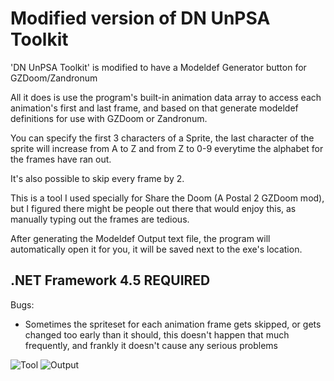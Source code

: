 # Modified version of DN UnPSA Toolkit
'DN UnPSA Toolkit' is modified to have a Modeldef Generator button for GZDoom/Zandronum

All it does is use the program's built-in animation data array to access each animation's first and last frame, and based on that generate modeldef definitions for use with GZDoom or Zandronum.

You can specify the first 3 characters of a Sprite, the last character of the sprite will increase from A to Z and from Z to 0-9 everytime the alphabet for the frames have ran out.

It's also possible to skip every frame by 2.

This is a tool I used specially for Share the Doom (A Postal 2 GZDoom mod), but I figured there might be people out there that would enjoy this, as manually typing out the frames are tedious.

After generating the Modeldef Output text file, the program will automatically open it for you, it will be saved next to the exe's location.
## .NET Framework 4.5 REQUIRED
Bugs:
- Sometimes the spriteset for each animation frame gets skipped, or gets changed too early than it should, this doesn't happen that much frequently, and frankly it doesn't cause any serious problems

![Tool](https://i.imgur.com/l3LFOGA.png)
![Output](https://i.imgur.com/EWsbxYv.png)
